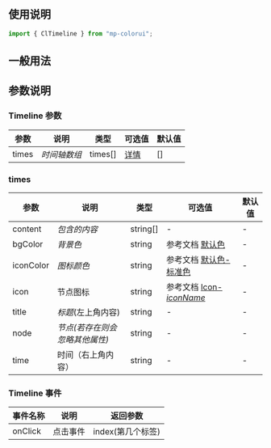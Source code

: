 ## 使用说明

```jsx
import { ClTimeline } from "mp-colorui";
```

## 一般用法

<CodeShow componentName='timeline' />

## 参数说明

### Timeline 参数

| 参数  | 说明         | 类型    | 可选值                          | 默认值 |
| ----- | ------------ | ------- | ------------------------------- | ------ |
| times | _时间轴数组_ | times[] | [详情](/view/timeline#times) | []     |

### times

| 参数      | 说明                           | 类型     | 可选值                                             | 默认值 |
| --------- | ------------------------------ | -------- | -------------------------------------------------- | ------ |
| content   | _包含的内容_                   | string[] | -                                                  | -      |
| bgColor   | _背景色_                       | string   | 参考文档 [默认色](/home/color)                     | -      |
| iconColor | _图标颜色_                     | string   | 参考文档 [默认色-标准色](/home/color#标准色)    | -      |
| icon      | 节点图标                       | string   | 参考文档 [Icon-_iconName_](/base/icon#iconname) | -      |
| title     | _标题_(左上角内容)             | string   | -                                                  | -      |
| node      | _节点(若存在则会忽略其他属性)_ | string   | -                                                  | -      |
| time      | 时间（右上角内容）             | string   | -                                                  | -      |

### Timeline 事件

| 事件名称 | 说明     | 返回参数          |
| -------- | -------- | ----------------- |
| onClick  | 点击事件 | index(第几个标签) |

<FloatPhone url="https://yinliangdream.github.io/mp-colorui-h5-demo/#/pages/components/timeline/index" />
